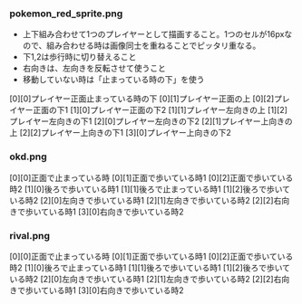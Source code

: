 ### pokemon_red_sprite.png
- 上下組み合わせて1つのプレイヤーとして描画すること。1つのセルが16pxなので、組み合わせる時は画像同士を重ねることでピッタリ重なる。
- 下1,2は歩行時に切り替えること
- 右向きは、左向きを反転させて使うこと
- 移動していない時は「止まっている時の下」を使う

[0][0]プレイヤー正面止まっている時の下
[0][1]プレイヤー正面の上
[0][2]プレイヤー正面の下1
[1][0]プレイヤー正面の下2
[1][1]プレイヤー左向きの上
[1][2]プレイヤー左向きの下1
[2][0]プレイヤー左向きの下2
[2][1]プレイヤー上向きの上
[2][2]プレイヤー上向きの下1
[3][0]プレイヤー上向きの下2

### okd.png

[0][0]正面で止まっている時
[0][1]正面で歩いている時1
[0][2]正面で歩いている時2
[1][0]後ろで歩いている時1
[1][1]後ろで止まっている時1
[1][2]後ろで歩いている時2
[2][0]左向きで歩いている時1
[2][1]左向きで歩いている時2
[2][2]右向きで歩いている時1
[3][0]右向きで歩いている時2

### rival.png

[0][0]正面で止まっている時
[0][1]正面で歩いている時1
[0][2]正面で歩いている時2
[1][0]後ろで止まっている時1
[1][1]後ろで歩いている時1
[1][2]後ろで歩いている時2
[2][0]左向きで歩いている時1
[2][1]左向きで歩いている時2
[2][2]右向きで歩いている時1
[3][0]右向きで歩いている時2